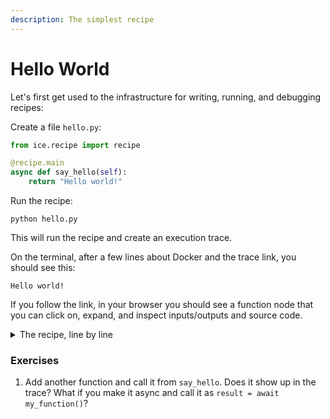```yaml
---
description: The simplest recipe
---
```


# Hello World

Let's first get used to the infrastructure for writing, running, and debugging recipes:

Create a file `hello.py`:

```python
from ice.recipe import recipe

@recipe.main
async def say_hello(self):
    return "Hello world!"
```

Run the recipe:

```shell
python hello.py
```

This will run the recipe and create an execution trace.

On the terminal, after a few lines about Docker and the trace link, you should see this:

```
Hello world!
```

If you follow the link, in your browser you should see a function node that you can click on, expand, and inspect inputs/outputs and source code.

<details>

<summary>The recipe, line by line</summary>

- We use `@recipe.main` to denote the recipe entry point and to automatically trace all global async functions that were defined in this file. Synchronous functions are assumed to be simple and fast, and not worth tracing.
- The entry point must be the last function in the file, and must be async.
- Most recipe functions will be async so that language model calls are parallelized as much as possible.
- Different recipes take different arguments, which will be provided as keyword arguments to the entry point. This recipe doesn't use any arguments.

</details>

### Exercises

1. Add another function and call it from `say_hello`. Does it show up in the trace? What if you make it async and call it as `result = await my_function()`?
